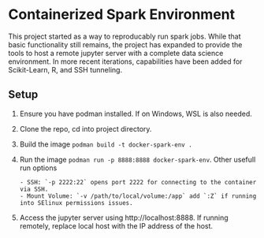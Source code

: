 # Containerized Spark Environment
This project started as a way to reproducably run spark jobs. While that basic functionality still remains, the project has expanded to provide the tools to host a remote jupyter server with a complete data science environment. In more recent iterations, capabilities have been added for Scikit-Learn, R, and SSH tunneling.

## Setup

1. Ensure you have podman installed. If on Windows, WSL is also needed.

2. Clone the repo, cd into project directory.

3. Build the image `podman build -t docker-spark-env .`
       
4. Run the image `podman run -p 8888:8888 docker-spark-env`. Other usefull run options

       - SSH: `-p 2222:22` opens port 2222 for connecting to the container via SSH.
       - Mount Volume: `-v /path/to/local/volume:/app` add `:Z` if running into SElinux permissions issues.

5. Access the jupyter server using http://localhost:8888. If running remotely, replace local host with the IP address of the host.
